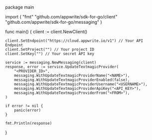 package main

import (
    "fmt"
    "github.com/appwrite/sdk-for-go/client"
    "github.com/appwrite/sdk-for-go/messaging"
)

func main() {
    client := client.NewClient()

    client.SetEndpoint("https://cloud.appwrite.io/v1") // Your API Endpoint
    client.SetProject("") // Your project ID
    client.SetKey("") // Your secret API key

    service := messaging.NewMessaging(client)
    response, error := service.UpdateTextmagicProvider(
        "<PROVIDER_ID>",
        messaging.WithUpdateTextmagicProviderName("<NAME>"),
        messaging.WithUpdateTextmagicProviderEnabled(false),
        messaging.WithUpdateTextmagicProviderUsername("<USERNAME>"),
        messaging.WithUpdateTextmagicProviderApiKey("<API_KEY>"),
        messaging.WithUpdateTextmagicProviderFrom("<FROM>"),
    )

    if error != nil {
        panic(error)
    }

    fmt.Println(response)
}
